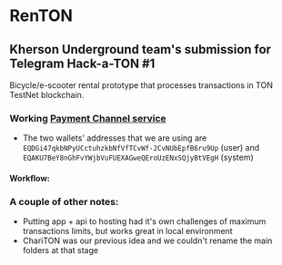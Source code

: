 # RenTON  

## Kherson Underground team's submission for Telegram Hack-a-TON #1

Bicycle/e-scooter rental prototype that processes transactions in TON TestNet blockchain.

### Working [Payment Channel service](https://github.com/devils2ndself/kherson-underground/blob/main/chariton-api/services/tonService.js)
  - The two wallets' addresses that we are using are `EQDGi47qkbNPyUCctuhzkbNfVfTCvWf-2CvNUbEpfB6ru9Up` (user) and `EQAKU7BeY8nGhFvYWjbVuFUEXAGweQEroUzENxSQjyBtVEgH` (system)

#### Workflow:

### A couple of other notes:
  - Putting app + api to hosting had it's own challenges of maximum transactions limits, but works great in local environment
  - ChariTON was our previous idea and we couldn't rename the main folders at that stage

